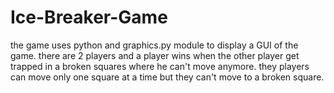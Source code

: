 # Ice-Breaker-Game
the game uses python and graphics.py module to display a GUI of the game. 
there are 2 players and a player wins when the other player get trapped in a broken squares where he can't move anymore.
they players can move only one square at a time but they can't move to a broken square.
